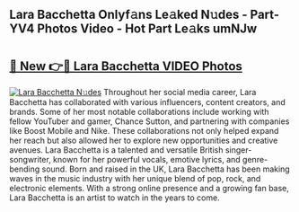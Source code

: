 ## Lara Bacchetta Onlyf𝚊ns Le𝚊ked N𝚞des - Part-YV4 Photos Video - Hot Part Le𝚊ks umNJw

# <h2><a href="http://ab90549.deff.icu/?id=Lara+Bacchetta">🔗 New 👉🔴 Lara Bacchetta VIDEO Photos</a></h2>

[![Lara Bacchetta N𝚞des](https://i.imgur.com/rIISA9y.gif)](http://ab90549.deff.icu/?id=Lara+Bacchetta)
Throughout her social media career, Lara Bacchetta has collaborated with various influencers, content creators, and brands. Some of her most notable collaborations include working with fellow YouTuber and gamer, Chance Sutton, and partnering with companies like Boost Mobile and Nike. These collaborations not only helped expand her reach but also allowed her to explore new opportunities and creative avenues. Lara Bacchetta is a talented and versatile British singer-songwriter, known for her powerful vocals, emotive lyrics, and genre-bending sound. Born and raised in the UK, Lara Bacchetta has been making waves in the music industry with her unique blend of pop, rock, and electronic elements. With a strong online presence and a growing fan base, Lara Bacchetta is an artist to watch in the years to come.
